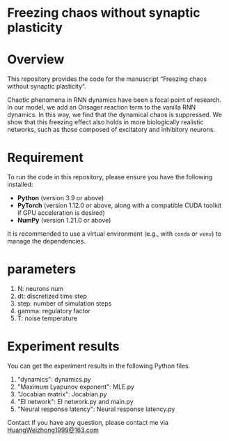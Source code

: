 # Freezing chaos without synaptic plasticity

# Overview
This repository provides the code for the manuscript “Freezing chaos without synaptic plasticity”.

Chaotic phenomena in RNN dynamics have been a focal point of research. In our model, we add an Onsager reaction term to the vanilla RNN dynamics. In this way, we find that the dynamical chaos is suppressed. We show that this freezing effect also holds in more biologically realistic networks, such as those composed of excitatory and inhibitory neurons.

# Requirement

To run the code in this repository, please ensure you have the following installed:

- **Python** (version 3.9 or above)
- **PyTorch** (version 1.12.0 or above, along with a compatible CUDA toolkit if GPU acceleration is desired)
- **NumPy** (version 1.21.0 or above)

It is recommended to use a virtual environment (e.g., with `conda` or `venv`) to manage the dependencies.

# parameters

1. N: neurons num
2. dt: discretized time step
3. step: number of simulation steps
4. gamma: regulatory factor
5. T: noise temperature

# Experiment results
You can get the experiment results in the following Python files.
1. "dynamics": dynamics.py
2. "Maximum Lyapunov exponent": MLE.py
3. "Jocabian matrix": Jocabian.py
4. "EI network": EI network.py and main.py
5. "Neural response latency": Neural response latency.py

Contact
If you have any question, please contact me via HuangWeizhong1999@163.com
